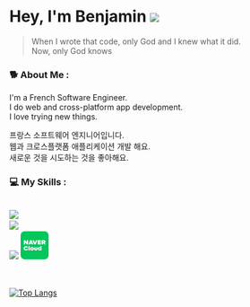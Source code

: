 <div id="header">
<h1>
  Hey, I'm Benjamin
  <img src="https://media.giphy.com/media/hvRJCLFzcasrR4ia7z/giphy.gif" width="30px"/>
</h1>

> When I wrote that code, only God and I knew what it did.<br/>
> Now, only God knows

### 🐕 About Me :

I'm a French Software Engineer.<br/>
I do web and cross-platform app development.<br/>
I love trying new things.

프랑스 소프트웨어 엔지니어입니다.<br/>
웹과 크로스플랫폼 애플리케이션 개발 해요.<br/> 
새로운 것을 시도하는 것을 좋아해요.

### 💻 My Skills :   

<br />
<div>
  <img src="https://skillicons.dev/icons?i=js,ts,go,java"/><br />
  <img src="https://skillicons.dev/icons?i=react,tailwind,redux,nodejs,spring"/><br />
  <img src="https://skillicons.dev/icons?i=mongodb,postgres,mysql,aws"/> <img src="https://github.com/ConfiacB/ConfiacB/blob/main/naver.png" width="50"/><br />
<br />
<br />

[![Top Langs](https://github-readme-stats.vercel.app/api/top-langs/?username=ConfiacB&theme=tokyonight&layout=compact)](https://github.com/anuraghazra/github-readme-stats)

</div>

<!--
**ConfiacB/ConfiacB** is a ✨ _special_ ✨ repository because its `README.md` (this file) appears on your GitHub profile.

Here are some ideas to get you started:

- 🔭 I’m currently working on ...
- 🌱 I’m currently learning ...
- 👯 I’m looking to collaborate on ...
- 🤔 I’m looking for help with ...
- 💬 Ask me about ...
- 📫 How to reach me: ...
- 😄 Pronouns: ...
- ⚡ Fun fact: ...
-->

